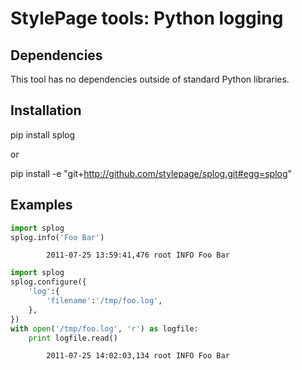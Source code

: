 # StylePage tools: Python logging

## Dependencies

This tool has no dependencies outside of standard Python libraries.

## Installation

pip install splog

or

pip install -e "git+http://github.com/stylepage/splog.git#egg=splog"

## Examples

```python
import splog
splog.info('Foo Bar')
```
            2011-07-25 13:59:41,476 root INFO Foo Bar

```python
import splog
splog.configure({
    'log':{
        'filename':'/tmp/foo.log',
    },
})
with open('/tmp/foo.log', 'r') as logfile:
    print logfile.read()
```
            2011-07-25 14:02:03,134 root INFO Foo Bar